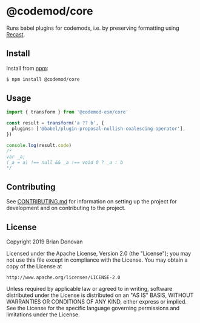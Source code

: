 # @codemod/core

Runs babel plugins for codemods, i.e. by preserving formatting using [Recast](https://github.com/benjamn/recast).

## Install

Install from [npm](https://npmjs.com/):

```sh
$ npm install @codemod/core
```

## Usage

```ts
import { transform } from '@codemod-esm/core'

const result = transform('a ?? b', {
  plugins: ['@babel/plugin-proposal-nullish-coalescing-operator'],
})

console.log(result.code)
/*
var _a;
(_a = a) !== null && _a !== void 0 ? _a : b
*/
```

## Contributing

See [CONTRIBUTING.md](../../CONTRIBUTING.md) for information on setting up the project for development and on contributing to the project.

## License

Copyright 2019 Brian Donovan

Licensed under the Apache License, Version 2.0 (the "License"); you may not use this file except in compliance with the License. You may obtain a copy of the License at

    http://www.apache.org/licenses/LICENSE-2.0

Unless required by applicable law or agreed to in writing, software distributed under the License is distributed on an "AS IS" BASIS, WITHOUT WARRANTIES OR CONDITIONS OF ANY KIND, either express or implied. See the License for the specific language governing permissions and limitations under the License.
